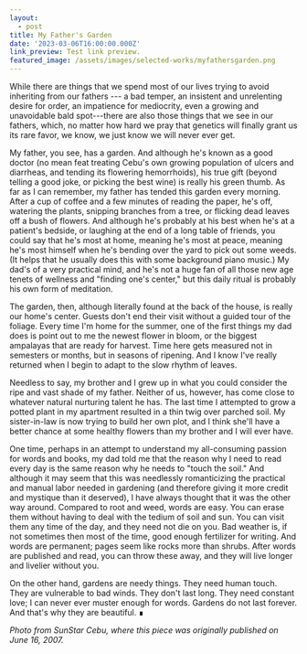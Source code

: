```yaml
---
layout:
  - post
title: My Father's Garden
date: '2023-03-06T16:00:00.000Z'
link_preview: Test link preview.
featured_image: /assets/images/selected-works/myfathersgarden.png
---
```


While there are things that we spend most of our lives trying to avoid inheriting from our fathers --- a bad temper, an insistent and unrelenting desire for order, an impatience for mediocrity, even a growing and unavoidable bald spot---there are also those things that we see in our fathers, which, no matter how hard we pray that genetics will finally grant us its rare favor, we know, we just know we will never ever get.

My father, you see, has a garden. And although he's known as a good doctor (no mean feat treating Cebu's own growing population of ulcers and diarrheas, and tending its flowering hemorrhoids), his true gift (beyond telling a good joke, or picking the best wine) is really his green thumb. As far as I can remember, my father has tended this garden every morning. After a cup of coffee and a few minutes of reading the paper, he's off, watering the plants, snipping branches from a tree, or flicking dead leaves off a bush of flowers. And although he's probably at his best when he's at a patient's bedside, or laughing at the end of a long table of friends, you could say that he's most at home, meaning he's most at peace, meaning he's most himself when he's bending over the yard to pick out some weeds. (It helps that he usually does this with some background piano music.) My dad's of a very practical mind, and he's not a huge fan of all those new age tenets of wellness and "finding one's center," but this daily ritual is probably his own form of meditation.

The garden, then, although literally found at the back of the house, is really our home's center. Guests don't end their visit without a guided tour of the foliage. Every time I'm home for the summer, one of the first things my dad does is point out to me the newest flower in bloom, or the biggest ampalayas that are ready for harvest. Time here gets measured not in semesters or months, but in seasons of ripening. And I know I've really returned when I begin to adapt to the slow rhythm of leaves.

Needless to say, my brother and I grew up in what you could consider the ripe and vast shade of my father. Neither of us, however, has come close to whatever natural nurturing talent he has. The last time I attempted to grow a potted plant in my apartment resulted in a thin twig over parched soil. My sister-in-law is now trying to build her own plot, and I think she'll have a better chance at some healthy flowers than my brother and I will ever have.

One time, perhaps in an attempt to understand my all-consuming passion for words and books, my dad told me that the reason why I need to read every day is the same reason why he needs to "touch the soil." And although it may seem that this was needlessly romanticizing the practical and manual labor needed in gardening (and therefore giving it more credit and mystique than it deserved), I have always thought that it was the other way around. Compared to root and weed, words are easy. You can erase them without having to deal with the tedium of soil and sun. You can visit them any time of the day, and they need not die on you. Bad weather is, if not sometimes then most of the time, good enough fertilizer for writing. And words are permanent; pages seem like rocks more than shrubs. After words are published and read, you can throw these away, and they will live longer and livelier without you.

On the other hand, gardens are needy things. They need human touch. They are vulnerable to bad winds. They don't last long. They need constant love; I can never ever muster enough for words. Gardens do not last forever. And that's why they are beautiful. ∎

*Photo from SunStar Cebu, where this piece was originally published on June 16, 2007.*
